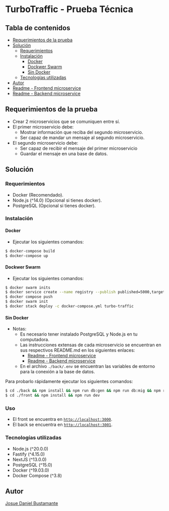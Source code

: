 # TurboTraffic - Prueba Técnica

## Tabla de contenidos
- [Requerimientos de la prueba](#requerimientos-de-la-prueba)
- [Solución](#solución)
  - [Requerimientos](#requerimientos)
  - [Instalación](#instalación)
    - [Docker](#docker)
    - [Dockwer Swarm](#dockwer-swarm)
    - [Sin Docker](#sin-docker)
  - [Tecnologías utilizadas](#tecnologías-utilizadas)
- [Autor](#autor)
- [Readme - Frontend microservice][#1]
- [Readme - Backend microservice][#2]

## Requerimientos de la prueba
- Crear 2 microservicios que se comuniquen entre sí.
- El primer microservicio debe:
  - Mostrar información que reciba del segundo microservicio.
  - Ser capaz de mandar un mensaje al segundo microservicio.
- El segundo microservicio debe:
  - Ser capaz de recibir el mensaje del primer microservicio
  - Guardar el mensaje en una base de datos.

## Solución
### Requerimientos
- Docker (Recomendado).
- Node.js (^14.0) (Opcional si tienes docker).
- PostgreSQL (Opcional si tienes docker).

### Instalación
#### Docker
- Ejecutar los siguientes comandos:
```sh
$ docker-compose build
$ docker-compose up
```
#### Dockwer Swarm
- Ejecutar los siguientes comandos:
```sh
$ docker swarm inits
$ docker service create --name registry --publish published=5000,target=5000 registry:2
$ docker compose push
$ docker swarm init
$ docker stack deploy -c docker-compose.yml turbo-traffic
```
#### Sin Docker
- Notas:
  - Es necesario tener instalado PostgreSQL y Node.js en tu computadora.
  - Las instrucciones extensas de cada microservicio se encuentran en sus respectivos README.md en los siguientes enlaces:
    - [Readme - Frontend microservice][#1]
    - [Readme - Backend microservice][#2]
  - En el archivo `./back/.env` se encuentran las variables de entorno para la conexión a la base de datos.
  
Para probarlo rápidamente ejecutar los siguientes comandos:
```sh
$ cd ./back && npm install && npm run db:gen && npm run db:mig && npm run dev
$ cd ./front && npm install && npm run dev
```

### Uso
- El front se encuentra en [`http://localhost:3000`][#3].
- El back se encuentra en [`http://localhost:3001`][#4].

### Tecnologías utilizadas
- Node.js (^20.0.0)
- Fastify (^4.15.0)
- NextJS (^13.0.0)
- PostgreSQL (^15.0)
- Docker (^19.03.0)
- Docker Compose (^3.8)

## Autor
[Josue Daniel Bustamante](https://github.com/josuedanielbust)

[#1]: ./front/README.md
[#2]: ./back/README.md
[#3]: http://localhost:3000
[#4]: http://localhost:3001
